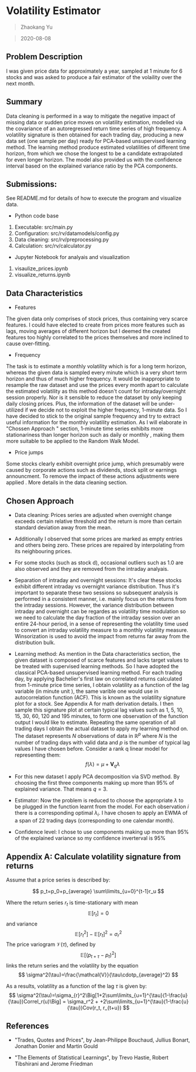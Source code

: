 # Volatility Estimator

>  Zhaokang Yu

> 2020-08-08

## Problem Description
I was given price data for approximately a year, sampled at 1 minute for 6 stocks and was asked to produce a fair estimator of the volaility over the next month.

## Summary
Data cleaning is performed in a way to mitigate the negative impact of missing data or sudden price moves on volatility estimation, modelled via the covariance of an autoregressed return time series of high frequency. A volatility signature is then obtained for each trading day, producing a new data set (one sample per day) ready for PCA-based unsupervised learning method. The learning method produce estimated volatilities of different time horizon, from which we chose the longest to be a candidate extrapolated for even longer horizon. The model also provided us with the confidence interval based on the explained variance ratio by the PCA components.

## Submissions:
See README.md for details of how to execute the program and visualize data.

- Python code base
1. Executable: src/main.py
2. Configuration: src/rv/datamodels/config.py
3. Data cleaning: src/rv/preprocessing.py
4. Calculation: src/rv/calculator.py

- Jupyter Notebook for analyais and visualization
1. visaulize_prices.ipynb
2. visualize_returns.ipynb



## Data Characteristics

- Features

The given data only comprises of stock prices, thus containing very scarce features. I could have elected to create
 from prices more features such as lags, moving averages of different horizon but I deemed the created features too
  highly correlated to the prices themselves and more inclined to cause over-fitting.

- Frequency

The task is to estimate a monthly volatility which is for a long term horizon, whereas the given data is sampled
 every minute which is a very short term horizon and thus of much higher frequency. It would be inappropriate to
  resample the raw dataset and use the prices every month apart to calculate the estimated volatility as this method
   doesn't count for intraday/overnight session properly. Nor is it sensible to reduce the dataset by only keeping
    daily closing prices. Plus, the information of the dataset will be under-utilized if we decide not to exploit the
     higher frequency, 1-minute data. So I have decided to stick to the original sample frequency and try to
      extract useful information for the monthly volatility estimation. As I will elaborate in "Chossen Approach
      " section, 1-minute time series exhibits more stationariness than longer horizon such as daily or monthly
      , making them more suitable to be applied to the Random Walk Model.

- Price jumps

Some stocks clearly exhibit overnight price jump, which presumably were caused by corporate actions such as
 dividends, stock split or earnings announcment. To remove the impact of these actions adjustments were applied
 . More details in the data cleaning section.

## Chosen Approach
- Data cleaning: Prices series are adjusted when overnight change exceeds certain relative threshold and the return
 is more than certain standard deviation away from the mean.

- Additionally I observed that some prices are marked as empty entries and others being zero. These prices are repaired
 by interpolating from its neighbouring prices.

- For some stocks (such as stock d), occasional outliers such as 1.0 are also observed and they are removed from the
 intraday analyais.

- Separation of intraday and overnight sessions: It's clear these stocks exhibit different intraday vs overnight
 variance distribution. Thus it's important to separate these two sessions so subsequent analysis is performed in a
  consistent manner, i.e. mainly focus on the returns from the intraday sessions. However, the variance distribution
   between intraday and overnight can be regardes as volatility time modulation so we need to calculate the day
    fraction of the intraday session over an entire 24-hour period, in a sense of representing the volatility time used
     to convert an intraday volatility measure to a monthly volatility measure. Winsorization is used to avoid the
      impact from returns far away from the distribution bulk.

- Learning method: As mention in the Data characteristics section, the given dataset is composed of scarce features
 and lacks target values to be treated with supervised learning methods. So I have adopted the classical PCA-based
  unsupervised learning method. For each trading day, by applying Bachelier's first law on correlated returns
   calculated from 1-minute price time series, I obtain volatility as a function of the lag variable (in minute unit
  ), the same varible one would use in autocorrelation function (ACF). This is known as the volatility signature
    plot for a stock. See Appendix A for math derivation details. I then sample this signature plot at certain typical
     lag values such as 1, 5, 10, 15, 30, 60, 120 and 195 minutes, to form one observation of the function output I
      would like to estimate. Repeating the same operation of all trading days I obtain the actual dataset to apply my
       learning method on. The dataset represents $N$ observations of data in $\mathbb{R}^p$ where $N$ is the number
        of trading days with valid data and $p$ is the number of typical lag values I have chosen before. Consider a
         rank q linear model for representing them:
$$
f(\lambda)=\mu+\textbf{V}_q\lambda
$$

- For this new dataset I apply PCA decomposition via SVD method. By choosing the first three components making up more
 than 95% of explained variance. That means $q=3$.

- Estimator: Now the problem is reduced to choose the appropriate $\lambda$ to be plugged in the function learnt from
 the model. For each observation $i$ there is a corresponding optimal $\lambda_{i}$. I have chosen to apply an EWMA of
  a span of 22 trading days (corresponding to one calendar month). 

- Confidence level: I chose to use components making up more than 95% of the explained variance so my confidence
 inverterval is 95%

## Appendix A: Calculate volatility signature from returns

Assume that a price series is described by:

$$
p_t=p_0+p_{average} \sum\limits_{u=0}^{t-1}r_u
$$

Where the return series $r_t$ is time-stationary with mean
$$
\mathbb{E}[r_t]=0
$$
and variance
$$
\mathbb{E}[r_t^2]-\mathbb{E}[r_t]^2=\sigma_r^2
$$
The price variogram $\mathcal{V}(\tau)$, defined by 
$$
\mathbb{E}[(p_{t+\tau}-p_t)^2]
$$
links the return series and the volatility by the equation
$$
\sigma^2(\tau)=\frac{\mathcal{V}}{\tau\cdotp_{average}^2}
$$

As a results, volatility as a function of the lag $\tau$ is given by:
$$
\sigma^2(\tau)=\sigma_{r}^2\Big[1+2\sum\limits_{u=1}^{\tau}(1-\frac{u}{\tau})Correl_r(u)\Big]
= \sigma_r^2 + +2\sum\limits_{u=1}^{\tau}(1-\frac{u}{\tau})Cov(r_t, r_{t+u})
$$

## References
- "Trades, Quotes and Prices", by Jean-Philippe Bouchaud, Jullius Bonart, Jonathan Donier and Martin Gould

- "The Elements of Statistical Learnings", by Trevo Hastie, Robert Tibshirani and Jerome Friedman
